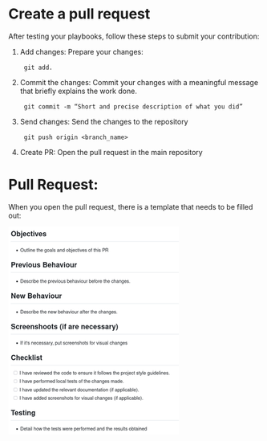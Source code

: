 # Create a pull request
After testing your playbooks, follow these steps to submit your contribution:

1. Add changes: Prepare your changes:

		git add.

2. Commit the changes: Commit your changes with a meaningful message that briefly explains the work done.

		git commit -m “Short and precise description of what you did”

3. Send changes: Send the changes to the repository

		git push origin <branch_name>

4. Create PR: Open the pull request in the main repository


# Pull Request:
When you open the pull request, there is a template that needs to be filled out:

![Pull Request](/images/pull_request_template.png)
